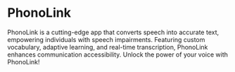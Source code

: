 # PhonoLink
PhonoLink is a cutting-edge app that converts speech into accurate text, empowering individuals with speech impairments. Featuring custom vocabulary, adaptive learning, and real-time transcription, PhonoLink enhances communication accessibility. Unlock the power of your voice with PhonoLink!
